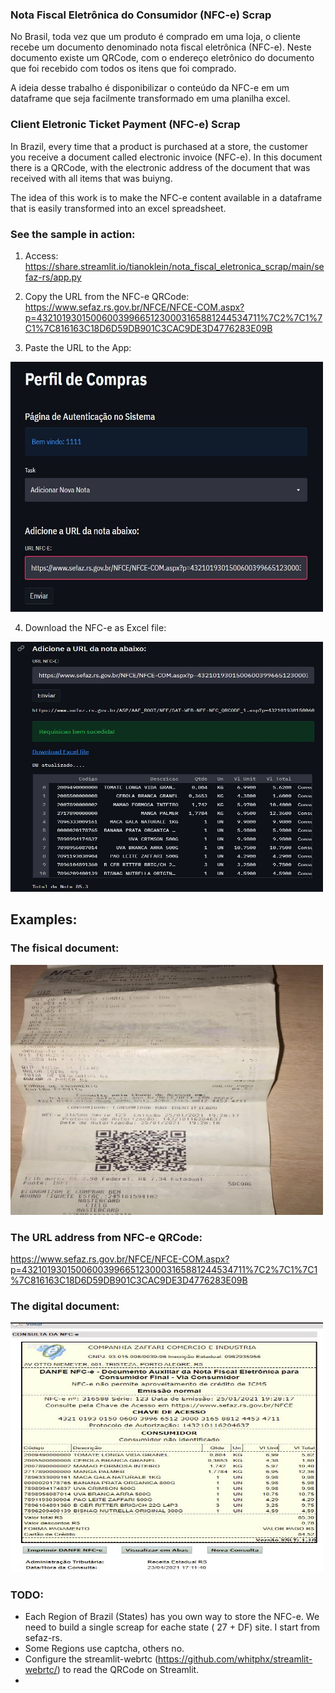 ### Nota Fiscal Eletrônica do Consumidor (NFC-e) Scrap
No Brasil, toda vez que um produto é comprado em uma loja, o cliente recebe um documento denominado nota fiscal eletrônica (NFC-e).
Neste documento existe um QRCode, com o endereço eletrônico do documento que foi recebido com todos os itens que foi comprado.

A ideia desse trabalho é disponibilizar o conteúdo da NFC-e em um dataframe que seja facilmente transformado em uma planilha excel.

### Client Eletronic Ticket Payment (NFC-e) Scrap
In Brazil, every time that a product is purchased at a store, the customer you receive a document called electronic invoice (NFC-e).
In this document there is a QRCode, with the electronic address of the document that was received with all items that was buiyng.

The idea of this work is to make the NFC-e content available in a dataframe that is easily transformed into an excel spreadsheet.


### See the sample in action:
1) Access: https://share.streamlit.io/tianoklein/nota_fiscal_eletronica_scrap/main/sefaz-rs/app.py

2) Copy the URL from the NFC-e QRCode: https://www.sefaz.rs.gov.br/NFCE/NFCE-COM.aspx?p=43210193015006003996651230003165881244534711%7C2%7C1%7C1%7C816163C18D6D59DB901C3CAC9DE3D4776283E09B

3) Paste the URL to the App:
<img src="URL_QRCode_NFC-e.JPG" data-canonical-src="URL_QRCode_NFC-e.JPG" width="500" height="400" />


4) Download the NFC-e as Excel file:
<img src="Download NFC-e.JPG" data-canonical-src="Download NFC-e.JPG" width="500" height="400" />


## Examples: 
### The fisical document:
<img src="NF_Example.jpeg" data-canonical-src="NF_Example.jpeg" width="500" height="400" />

### The URL address from NFC-e QRCode:
https://www.sefaz.rs.gov.br/NFCE/NFCE-COM.aspx?p=43210193015006003996651230003165881244534711%7C2%7C1%7C1%7C816163C18D6D59DB901C3CAC9DE3D4776283E09B

### The digital document:
<img src="DigitalNFExample.JPG" data-canonical-src="DigitalNFExample.JPG" width="500" height="400" />


### TODO:
 - Each Region of Brazil (States) has you own way to store the NFC-e. We need to build a single screap for eache state ( 27 + DF) site. I start from sefaz-rs.
  - Some Regions use captcha, others no. 
 - Configure the streamlit-webrtc (https://github.com/whitphx/streamlit-webrtc/) to read the QRCode on Streamlit.
 - 